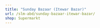 ```yaml
---
title: "Sunday Bazaar (Itewar Bazar)"
url: /slm-abd/sunday-bazaar-itewar-bazar/
shop: Supermarkt
---
```

